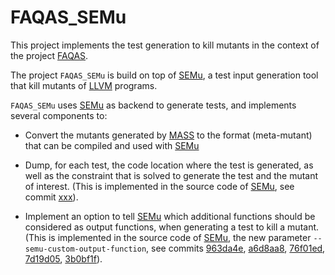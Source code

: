 # FAQAS_SEMu

This project implements the test generation to kill mutants in the context of the project [FAQAS](https://faqas.uni.lu/).

The project `FAQAS_SEMu` is build on top of [SEMu](https://github.com/thierry-tct/KLEE-SEMu), 
a test input generation tool that kill mutants of [LLVM](https://llvm.org/) programs. 

`FAQAS_SEMu` uses [SEMu](https://github.com/thierry-tct/KLEE-SEMu) as backend to generate tests, and implements several components to:

- Convert the mutants generated by [MASS](https://arxiv.org/abs/2101.05111) to the format (meta-mutant) that 
can be compiled and used with [SEMu](https://github.com/thierry-tct/KLEE-SEMu)

- Dump, for each test, the code location where the test is generated, as well as the 
constraint that is solved to generate the test and the mutant of interest. (This is implemented in the source code of [SEMu](https://github.com/thierry-tct/KLEE-SEMu), see commit [xxx]()).

- Implement an option to tell [SEMu](https://github.com/thierry-tct/KLEE-SEMu) which additional functions should be considered as output functions, 
when generating a test to kill a mutant. (This is implemented in the source code of [SEMu](https://github.com/thierry-tct/KLEE-SEMu), the new parameter `--semu-custom-output-function`, see commits 
[963da4e](https://github.com/thierry-tct/KLEE-SEMu/commit/963da4e88cfe541389e674ea3d6e78c1aa74dc21), 
[a6d8aa8](https://github.com/thierry-tct/KLEE-SEMu/commit/a6d8aa815e2094b31704919297d7a41622c1b045), 
[76f01ed](https://github.com/thierry-tct/KLEE-SEMu/commit/76f01ed598a42d7398acd5b2b40d9a4781746d35), 
[7d19d05](https://github.com/thierry-tct/KLEE-SEMu/commit/7d19d050b967e741f9d215b41f7d51070bfad0a2),
[3b0bf1f](https://github.com/thierry-tct/KLEE-SEMu/commit/3b0bf1f548b5f7130768f8495916c98c16034f8c#diff-b335630551682c19a781afebcf4d07bf978fb1f8ac04c6bf87428ed5106870f5)).


